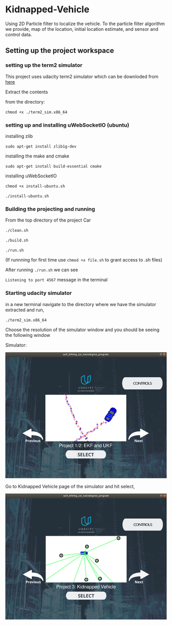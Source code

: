 # Kidnapped-Vehicle
Using 2D Particle filter to localize the vehicle. To the particle filter algorithm we provide, map of the location, initial location estimate, and sensor and control data.

## Setting up the project workspace
### setting up the term2 simulator

This project uses udacity term2 simulator which can be downloded from [here](https://github.com/udacity/self-driving-car-sim/releases)

Extract the contents 

from the directory: 

`chmod +x ./term2_sim.x86_64`

### setting up and installing uWebSocketIO (ubuntu)

installing zlib

`sudo apt-get install zlib1g-dev`

installing the make and cmake

`sudo apt-get install build-essential cmake`

installing uWebSocketIO

`chmod +x install-ubuntu.sh`

`./install-ubuntu.sh`

### Building the projecting and running

From the top directory of the project Car

`./clean.sh`

`./build.sh`

`./run.sh`

(If runnning for first time use `chmod +x file.sh` to grant access to .sh files)

After running `./run.sh` we can see

`Listening to port 4567` message in the terminal

### Starting udacity simulator

in a new terminal navigate to the directory where we have the simulator extracted and run,

`./term2_sim.x86_64`

Choose the resolution of the simulator window and you should be seeing the following window

Simulator:

![](https://github.com/sbperceptron/Kidnapped-Vehicle/blob/master/Simulator.png)

Go to Kidnapped Vehicle page of the simulator and hit select,

![](https://github.com/sbperceptron/Kidnapped-Vehicle/blob/master/simulator_kidnapped_vehicle.png)
